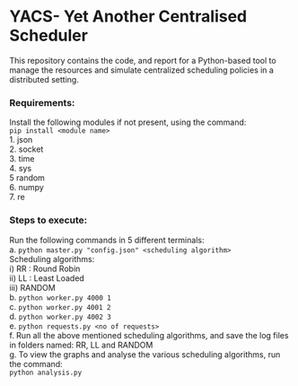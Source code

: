 # YACS- Yet Another Centralised Scheduler

This repository contains the code, and report for a Python-based tool to manage the resources and simulate centralized scheduling policies in a distributed setting.

### Requirements:
Install the following modules if not present, using the command:<br/> `pip install <module name>`
<br/>1. json<br/>2. socket<br/>3. time<br/>4. sys<br/>5 random<br/>6. numpy<br/>7. re<br/>

### Steps to execute:
Run the following commands in 5 different terminals:<br/>
a. `python master.py "config.json" <scheduling algorithm>`<br/>
    Scheduling algorithms:<br/>
        i)   RR      : Round Robin<br/>
        ii)  LL      : Least Loaded<br/>
        iii) RANDOM<br/>
b. `python worker.py 4000 1`<br/>
c. `python worker.py 4001 2`<br/>
d. `python worker.py 4002 3`<br/>
e. `python requests.py <no of requests>`<br/>
f. Run all the above mentioned scheduling algorithms, and save the log files in folders named: RR, LL and  RANDOM<br/>
g. To view the graphs and analyse the various scheduling algorithms, run the command: <br/>
   `python analysis.py`
